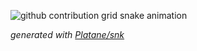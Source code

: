 ![github contribution grid snake animation](https://raw.githubusercontent.com/platane/platane/output/github-contribution-grid-snake.gif)

_generated with [Platane/snk](https://github.com/Platane/snk)_
